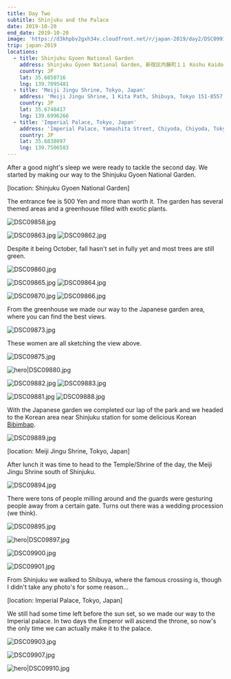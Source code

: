 ```yaml
---
title: Day Two
subtitle: Shinjuku and the Palace
date: 2019-10-20
end_date: 2019-10-20
image: 'https://d3khpbv2gxh34v.cloudfront.net/r/japan-2019/day2/DSC09910.jpg'
trip: japan-2019
locations:
  - title: Shinjuku Gyoen National Garden
    address: Shinjuku Gyoen National Garden, 新宿区内藤町１１ Koshu Kaido, Shinjuku, Tokyo 160-0022, Japan
    country: JP
    lat: 35.6850716
    lng: 139.7095481
  - title: 'Meiji Jingu Shrine, Tokyo, Japan'
    address: 'Meiji Jingu Shrine, 1 Kita Path, Shibuya, Tokyo 151-8557, Japan'
    country: JP
    lat: 35.6748417
    lng: 139.6996266
  - title: 'Imperial Palace, Tokyo, Japan'
    address: 'Imperial Palace, Yamashita Street, Chiyoda, Chiyoda, Tokyo 100-0001, Japan'
    country: JP
    lat: 35.6838097
    lng: 139.7506583
---
```


After a good night's sleep we were ready to tackle the second day. We started by making our way to the Shinjuku Gyoen National Garden.

[location: Shinjuku Gyoen National Garden]

The entrance fee is 500 Yen and more than worth it. The garden has several themed areas and a greenhouse filled with exotic plants.

![DSC09858.jpg](https://d3khpbv2gxh34v.cloudfront.net/r/japan-2019/day2/DSC09858.jpg "1.5")

![DSC09863.jpg](https://d3khpbv2gxh34v.cloudfront.net/r/japan-2019/day2/DSC09863.jpg "1.5")
![DSC09862.jpg](https://d3khpbv2gxh34v.cloudfront.net/r/japan-2019/day2/DSC09862.jpg "1.5")

Despite it being October, fall hasn't set in fully yet and most trees are still green.

![DSC09860.jpg](https://d3khpbv2gxh34v.cloudfront.net/r/japan-2019/day2/DSC09860.jpg "1.5")

![DSC09865.jpg](https://d3khpbv2gxh34v.cloudfront.net/r/japan-2019/day2/DSC09865.jpg "0.667")
![DSC09864.jpg](https://d3khpbv2gxh34v.cloudfront.net/r/japan-2019/day2/DSC09864.jpg "1.5")

![DSC09870.jpg](https://d3khpbv2gxh34v.cloudfront.net/r/japan-2019/day2/DSC09870.jpg "1.5")
![DSC09866.jpg](https://d3khpbv2gxh34v.cloudfront.net/r/japan-2019/day2/DSC09866.jpg "0.667")

From the greenhouse we made our way to the Japanese garden area, where you can find the best views.

![DSC09873.jpg](https://d3khpbv2gxh34v.cloudfront.net/r/japan-2019/day2/DSC09873.jpg "1.5")

These women are all sketching the view above.

![DSC09875.jpg](https://d3khpbv2gxh34v.cloudfront.net/r/japan-2019/day2/DSC09875.jpg "1.5")

![hero|DSC09880.jpg](https://d3khpbv2gxh34v.cloudfront.net/r/japan-2019/day2/DSC09880.jpg "1.448")

![DSC09882.jpg](https://d3khpbv2gxh34v.cloudfront.net/r/japan-2019/day2/DSC09882.jpg "1.255")
![DSC09883.jpg](https://d3khpbv2gxh34v.cloudfront.net/r/japan-2019/day2/DSC09883.jpg "1.463")

![DSC09881.jpg](https://d3khpbv2gxh34v.cloudfront.net/r/japan-2019/day2/DSC09881.jpg "1.5")
![DSC09888.jpg](https://d3khpbv2gxh34v.cloudfront.net/r/japan-2019/day2/DSC09888.jpg "0.667")

With the Japanese garden we completed our lap of the park and we headed to the Korean area near Shinjuku station for some delicious Korean [Bibimbap](https://en.wikipedia.org/wiki/Bibimbap).

![DSC09889.jpg](https://d3khpbv2gxh34v.cloudfront.net/r/japan-2019/day2/DSC09889.jpg "1.5")

[location: Meiji Jingu Shrine, Tokyo, Japan]

After lunch it was time to head to the Temple/Shrine of the day, the Meiji Jingu Shrine south of Shinjuku.

![DSC09894.jpg](https://d3khpbv2gxh34v.cloudfront.net/r/japan-2019/day2/DSC09894.jpg "1.5")

There were tons of people milling around and the guards were gesturing people away from a certain gate. Turns out there was a wedding procession (we think).

![DSC09895.jpg](https://d3khpbv2gxh34v.cloudfront.net/r/japan-2019/day2/DSC09895.jpg "1.237")

![hero|DSC09897.jpg](https://d3khpbv2gxh34v.cloudfront.net/r/japan-2019/day2/DSC09897.jpg "1.5")

![DSC09900.jpg](https://d3khpbv2gxh34v.cloudfront.net/r/japan-2019/day2/DSC09900.jpg "1.5")

![DSC09901.jpg](https://d3khpbv2gxh34v.cloudfront.net/r/japan-2019/day2/DSC09901.jpg "1.5")

From Shinjuku we walked to Shibuya, where the famous crossing is, though I didn't take any photo's for some reason...

[location: Imperial Palace, Tokyo, Japan]

We still had some time left before the sun set, so we made our way to the Imperial palace. In two days the Emperor will ascend the throne, so now's the only time we can actually make it to the palace.

![DSC09903.jpg](https://d3khpbv2gxh34v.cloudfront.net/r/japan-2019/day2/DSC09903.jpg "1.5")

![DSC09907.jpg](https://d3khpbv2gxh34v.cloudfront.net/r/japan-2019/day2/DSC09907.jpg "1.5")

![hero|DSC09910.jpg](https://d3khpbv2gxh34v.cloudfront.net/r/japan-2019/day2/DSC09910.jpg "1.5")
